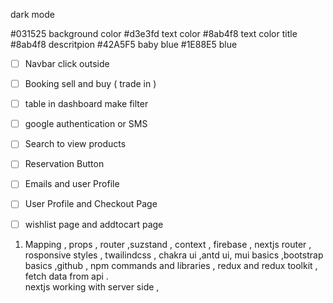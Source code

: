 dark mode

#031525 background color
#d3e3fd text color 
#8ab4f8 text color title
#8ab4f8 descritpion 
#42A5F5 baby blue
#1E88E5 blue


- [ ]  Navbar click outside
- [ ]  Booking sell and buy   ( trade in  )
- [ ]  table in dashboard make filter
- [ ]  google authentication or SMS
- [ ]  Search to view products
- [ ]  Reservation Button
- [ ]  Emails and user Profile
- [ ]  User Profile and Checkout Page
- [ ] wishlist page and addtocart page 






1. Mapping , props , router ,suzstand , context , firebase , nextjs router , rosponsive styles , twailindcss , chakra ui ,antd ui, mui basics ,bootstrap basics ,github , npm commands and libraries , redux and redux toolkit , fetch data from api .  
nextjs working with server side , 